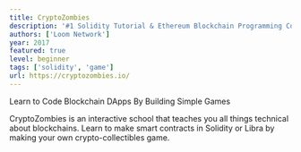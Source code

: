 ```yaml
---
title: CryptoZombies
description: '#1 Solidity Tutorial & Ethereum Blockchain Programming Course'
authors: ['Loom Network']
year: 2017
featured: true
level: beginner
tags: ['solidity', 'game']
url: https://cryptozombies.io/
---
```


Learn to Code Blockchain DApps By Building Simple Games

CryptoZombies is an interactive school that teaches you all things technical about blockchains. Learn to make smart contracts in Solidity or Libra by making your own crypto-collectibles game.